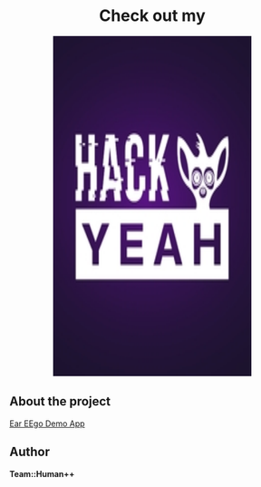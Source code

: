 <h1 align="center"> Check out my </h1>

<div align="center">
    <img src="https://github.com/Susannnnnna/susannnnnna/blob/main/assets/hackyeah2025.jpg" alt="robo" width="350" height="600"/>
</div>

## About the project
[Ear EEgo Demo App](https://github.com/humanplusplus/EarEEG_DemoApp)

## Author
**Team::Human++**

<!-- 
<div align="center">
    <img src="https://github.com/Susannnnnna/susannnnnna/blob/main/assets/robo-removebg-preview(1).png" alt="robo" width="350" height="600"/>
</div>

-->


## 

<!--
![main page img](https://github.com/Susannnnnna/susannnnnna/blob/main/assets/robo.png)
![me](https://github.com/Susannnnnna/Portfolio/blob/master/assets/gifs/me_gif_think_preview_rev_1.png)
![q](https://github.com/Susannnnnna/Portfolio/blob/master/assets/gifs/illustrations_related_to_programming-removebg-preview.png)
**Susannnnnna/susannnnnna** is a ✨ _special_ ✨ repository because its `README.md` (this file) appears on your GitHub profile.

Here are some ideas to get you started:

- 🔭 I’m currently working on ...
- 🌱 I’m currently learning ...
- 👯 I’m looking to collaborate on ...
- 🤔 I’m looking for help with ...
- 💬 Ask me about ...
- 📫 How to reach me: ...
- 😄 Pronouns: ...
- ⚡ Fun fact: ...
-->
